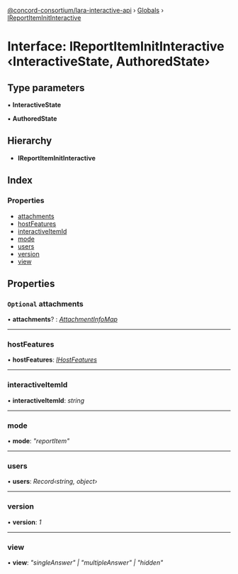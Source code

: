 [@concord-consortium/lara-interactive-api](../README.md) › [Globals](../globals.md) › [IReportItemInitInteractive](ireportiteminitinteractive.md)

# Interface: IReportItemInitInteractive ‹**InteractiveState, AuthoredState**›

## Type parameters

▪ **InteractiveState**

▪ **AuthoredState**

## Hierarchy

* **IReportItemInitInteractive**

## Index

### Properties

* [attachments](ireportiteminitinteractive.md#optional-attachments)
* [hostFeatures](ireportiteminitinteractive.md#hostfeatures)
* [interactiveItemId](ireportiteminitinteractive.md#interactiveitemid)
* [mode](ireportiteminitinteractive.md#mode)
* [users](ireportiteminitinteractive.md#users)
* [version](ireportiteminitinteractive.md#version)
* [view](ireportiteminitinteractive.md#view)

## Properties

### `Optional` attachments

• **attachments**? : *[AttachmentInfoMap](../globals.md#attachmentinfomap)*

___

###  hostFeatures

• **hostFeatures**: *[IHostFeatures](ihostfeatures.md)*

___

###  interactiveItemId

• **interactiveItemId**: *string*

___

###  mode

• **mode**: *"reportItem"*

___

###  users

• **users**: *Record‹string, object›*

___

###  version

• **version**: *1*

___

###  view

• **view**: *"singleAnswer" | "multipleAnswer" | "hidden"*
